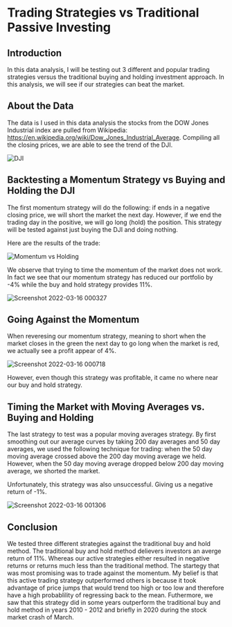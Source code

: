 # Trading Strategies vs Traditional Passive Investing

## Introduction

In this data analysis, I will be testing out 3 different and popular trading strategies versus the traditional buying and holding investment approach. In this analysis, we will see if our strategies can beat the market.

## About the Data

The data is I used in this data analysis the stocks from the DOW Jones Industrial index are pulled from Wikipedia: https://en.wikipedia.org/wiki/Dow_Jones_Industrial_Average. Compiling all the closing prices, we are able to see the trend of the DJI.

![DJI](https://user-images.githubusercontent.com/41551746/158533851-76b3474f-7a79-4ee3-9b28-d22c6bcc340f.png)

## Backtesting a Momentum Strategy vs Buying and Holding the DJI

The first momentum strategy will do the following: if ends in a negative closing price, we will short the market the next day. However, if we end the trading day in the positive, we will go long (hold) the position. This strategy will be tested against just buying the DJI and doing nothing. 

Here are the results of the trade:

![Momentum vs Holding](https://user-images.githubusercontent.com/41551746/158534550-924f6b7c-755a-4f66-9fb0-55d2fe8ae6d6.png)

We observe that trying to time the momentum of the market does not work. In fact we see that our momentum strategy has reduced our portfolio by -4% while the buy and hold strategy provides 11%.

![Screenshot 2022-03-16 000327](https://user-images.githubusercontent.com/41551746/158534721-71043854-2240-489c-b2d7-8d9802705ef8.png)

## Going Against the Momentum

When reveresing our momentum strategy, meaning to short when the market closes in the green the next day to go long when the market is red, we actually see a profit appear of 4%.

![Screenshot 2022-03-16 000718](https://user-images.githubusercontent.com/41551746/158535247-c326d896-0db0-4ec6-af53-9ee386003ed9.png)

However, even though this strategy was profitable, it came no where near our buy and hold strategy.

## Timing the Market with Moving Averages vs. Buying and Holding

The last strategy to test was a popular moving averages strategy. By first smoothing out our average curves by taking 200 day averages and 50 day averages, we used the following technique for trading: when the 50 day moving average crossed above the 200 day moving average we held. However, when the 50 day moving average dropped below 200 day moving average, we shorted the market.

Unfortunately, this strategy was also unsuccessful. Giving us a negative return of -1%.

![Screenshot 2022-03-16 001306](https://user-images.githubusercontent.com/41551746/158536157-a0ef3c48-7a23-4fd0-9afc-e41598efe794.png)

## Conclusion

We tested three different strategies against the traditional buy and hold method. The traditional buy and hold method delievers investors an averge return of 11%. Whereas our active strategies either resulted in negative returns or returns much less than the traditional method. The startegy that was most promising was to trade against the momentum. My belief is that this active trading strategy outperformed others is because it took advantage of price jumps that would trend too high or too low and therefore have a high probablility of regressing back to the mean. Futhermore, we saw that this strategy did in some years outperform the traditional buy and hold method in years 2010 - 2012 and briefly in 2020 during the stock market crash of March. 




